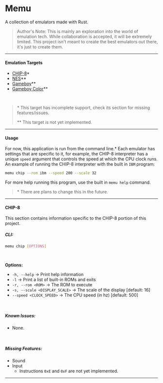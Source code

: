 # Memu
A collection of emulators made with Rust.

> Author's Note: This is mainly an exploration into the world of emulation tech. 
> While collaboration is accepted, it will be extremely limited. This project isn't 
> meant to create the best emulators out there, it's just to create them.

---

#### Emulation Targets
- [CHIP-8](https://en.wikipedia.org/wiki/CHIP-8)*
- [NES](https://en.wikipedia.org/wiki/Nintendo_Entertainment_System)**
- [Gameboy](https://en.wikipedia.org/wiki/Game_Boy)**
- [Gameboy Color](https://en.wikipedia.org/wiki/Game_Boy_Color)**

&nbsp;

> \* This target has incomplete support, check its section for missing features/issues.
> 
> \** This target is not yet implemented.

---

#### Usage
For now, this application is run from the command line.* Each emulator has settings that are specific to it, for example, the CHIP-8 interpreter has a unique `speed` argument that controls the speed at which the CPU clock runs. An example of running the CHIP-8 interpreter with the built in `IBM` program:

```sh
memu chip --rom ibm --speed 200 --scale 32
```

For more help running this program, use the built in `memu help` command.


> \* There are plans to change this in the future.

---

#### CHIP-8
This section contains information specific to the CHIP-8 portion of this project.

##### CLI:
```sh
memu chip [OPTIONS]
```
&nbsp;

**Options:**
- `-h, --help` -> Print help information
- `-l` -> Print a list of built-in ROMs and exits
- `-r, --rom <ROM>` -> The ROM to execute
- `-s, --scale <DISPLAY_SCALE>` -> The scale of the display [default: 16]
- `--speed <CLOCK_SPEED>` -> The CPU speed (in hz) [default: 500]

&nbsp;

##### Known Issues:
- None.

&nbsp;

##### Missing Features:
- Sound
- Input
  - Instructions `0xE` and `0xF` are not yet implemented.

---